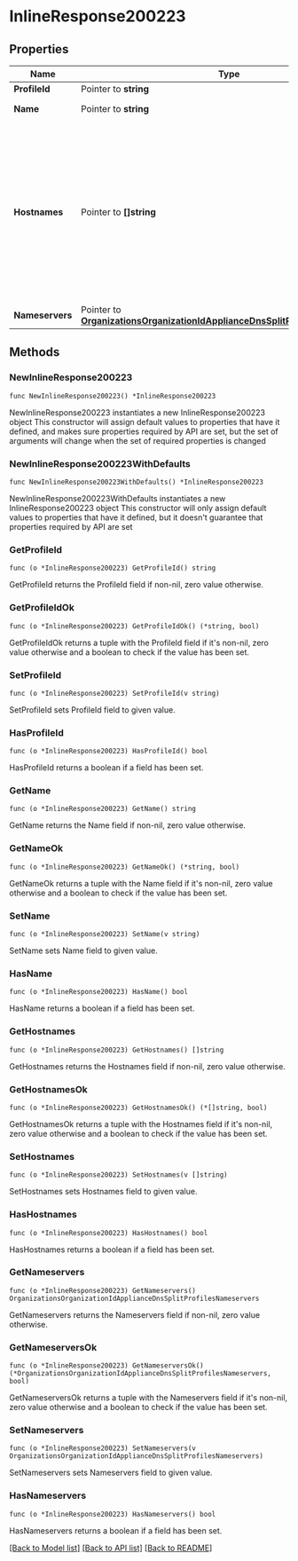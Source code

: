 # InlineResponse200223

## Properties

Name | Type | Description | Notes
------------ | ------------- | ------------- | -------------
**ProfileId** | Pointer to **string** | Profile ID | [optional] 
**Name** | Pointer to **string** | Name of profile | [optional] 
**Hostnames** | Pointer to **[]string** | The hostname patterns to match for redirection. For more information on Split DNS hostname pattern formatting, please consult the Split DNS KB. | [optional] 
**Nameservers** | Pointer to [**OrganizationsOrganizationIdApplianceDnsSplitProfilesNameservers**](OrganizationsOrganizationIdApplianceDnsSplitProfilesNameservers.md) |  | [optional] 

## Methods

### NewInlineResponse200223

`func NewInlineResponse200223() *InlineResponse200223`

NewInlineResponse200223 instantiates a new InlineResponse200223 object
This constructor will assign default values to properties that have it defined,
and makes sure properties required by API are set, but the set of arguments
will change when the set of required properties is changed

### NewInlineResponse200223WithDefaults

`func NewInlineResponse200223WithDefaults() *InlineResponse200223`

NewInlineResponse200223WithDefaults instantiates a new InlineResponse200223 object
This constructor will only assign default values to properties that have it defined,
but it doesn't guarantee that properties required by API are set

### GetProfileId

`func (o *InlineResponse200223) GetProfileId() string`

GetProfileId returns the ProfileId field if non-nil, zero value otherwise.

### GetProfileIdOk

`func (o *InlineResponse200223) GetProfileIdOk() (*string, bool)`

GetProfileIdOk returns a tuple with the ProfileId field if it's non-nil, zero value otherwise
and a boolean to check if the value has been set.

### SetProfileId

`func (o *InlineResponse200223) SetProfileId(v string)`

SetProfileId sets ProfileId field to given value.

### HasProfileId

`func (o *InlineResponse200223) HasProfileId() bool`

HasProfileId returns a boolean if a field has been set.

### GetName

`func (o *InlineResponse200223) GetName() string`

GetName returns the Name field if non-nil, zero value otherwise.

### GetNameOk

`func (o *InlineResponse200223) GetNameOk() (*string, bool)`

GetNameOk returns a tuple with the Name field if it's non-nil, zero value otherwise
and a boolean to check if the value has been set.

### SetName

`func (o *InlineResponse200223) SetName(v string)`

SetName sets Name field to given value.

### HasName

`func (o *InlineResponse200223) HasName() bool`

HasName returns a boolean if a field has been set.

### GetHostnames

`func (o *InlineResponse200223) GetHostnames() []string`

GetHostnames returns the Hostnames field if non-nil, zero value otherwise.

### GetHostnamesOk

`func (o *InlineResponse200223) GetHostnamesOk() (*[]string, bool)`

GetHostnamesOk returns a tuple with the Hostnames field if it's non-nil, zero value otherwise
and a boolean to check if the value has been set.

### SetHostnames

`func (o *InlineResponse200223) SetHostnames(v []string)`

SetHostnames sets Hostnames field to given value.

### HasHostnames

`func (o *InlineResponse200223) HasHostnames() bool`

HasHostnames returns a boolean if a field has been set.

### GetNameservers

`func (o *InlineResponse200223) GetNameservers() OrganizationsOrganizationIdApplianceDnsSplitProfilesNameservers`

GetNameservers returns the Nameservers field if non-nil, zero value otherwise.

### GetNameserversOk

`func (o *InlineResponse200223) GetNameserversOk() (*OrganizationsOrganizationIdApplianceDnsSplitProfilesNameservers, bool)`

GetNameserversOk returns a tuple with the Nameservers field if it's non-nil, zero value otherwise
and a boolean to check if the value has been set.

### SetNameservers

`func (o *InlineResponse200223) SetNameservers(v OrganizationsOrganizationIdApplianceDnsSplitProfilesNameservers)`

SetNameservers sets Nameservers field to given value.

### HasNameservers

`func (o *InlineResponse200223) HasNameservers() bool`

HasNameservers returns a boolean if a field has been set.


[[Back to Model list]](../README.md#documentation-for-models) [[Back to API list]](../README.md#documentation-for-api-endpoints) [[Back to README]](../README.md)


